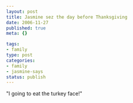 ```yaml
--- 
layout: post
title: Jasmine sez the day before Thanksgiving
date: 2006-11-27
published: true
meta: {}

tags: 
- family
type: post
categories: 
- family
- jasmine-says
status: publish
---
```

"I going to eat the turkey face!"

